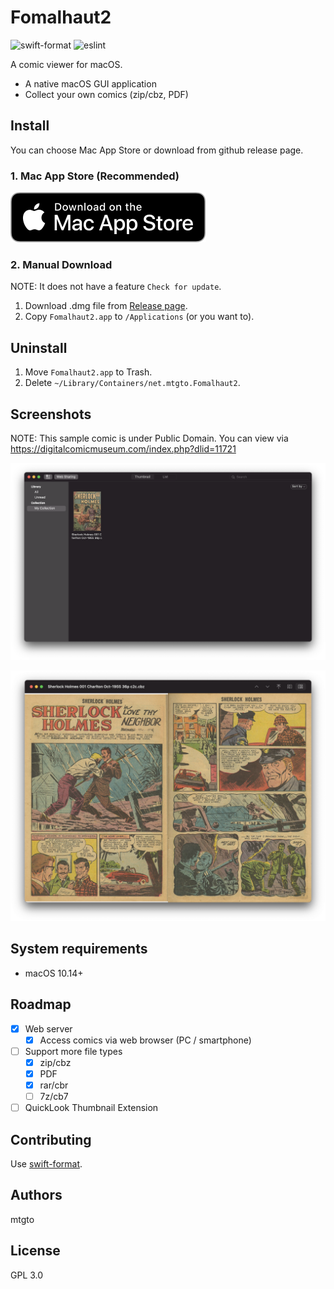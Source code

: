 Fomalhaut2
====
![swift-format](https://github.com/mtgto/Fomalhaut2/workflows/.github/workflows/swift-format.yml/badge.svg)
![eslint](https://github.com/mtgto/Fomalhaut2/workflows/.github/workflows/web.yml/badge.svg)

A comic viewer for macOS.

- A native macOS GUI application
- Collect your own comics (zip/cbz, PDF)

## Install

You can choose Mac App Store or download from github release page.

### 1. Mac App Store (Recommended)

[![Download on the Mac App Store](https://github.com/mtgto/Fomalhaut2/blob/gh-pages/download-on-the-mac-app-store.svg)](https://apps.apple.com/us/app/fomalhaut2/id1546526588?mt=12)

### 2. Manual Download

NOTE: It does not have a feature `Check for update`.

1. Download .dmg file from [Release page](https://github.com/mtgto/Fomalhaut2/releases).
2. Copy `Fomalhaut2.app` to `/Applications` (or you want to).

## Uninstall

1. Move `Fomalhaut2.app` to Trash.
2. Delete `~/Library/Containers/net.mtgto.Fomalhaut2`.

## Screenshots

NOTE: This sample comic is under Public Domain. You can view via https://digitalcomicmuseum.com/index.php?dlid=11721

![Collection screenshot](https://github.com/mtgto/Fomalhaut2/blob/gh-pages/screenshot1.png)

![Viewer screenshot](https://github.com/mtgto/Fomalhaut2/blob/gh-pages/screenshot2.png)

## System requirements

- macOS 10.14+

## Roadmap

- [x] Web server
   - [x] Access comics via web browser (PC / smartphone)
- [ ] Support more file types
   - [x] zip/cbz
   - [x] PDF
   - [x] rar/cbr
   - [ ] 7z/cb7
- [ ] QuickLook Thumbnail Extension

## Contributing

Use [swift-format](https://github.com/apple/swift-format).

## Authors

mtgto

## License

GPL 3.0
